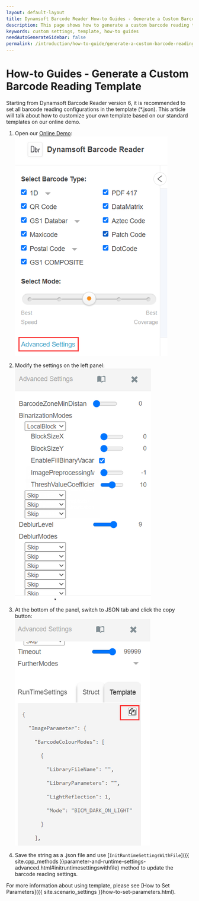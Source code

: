 ```yaml
---
layout: default-layout
title: Dynamsoft Barcode Reader How-to Guides - Generate a Custom Barcode Reading Template
description: This page shows how to generate a custom barcode reading template.
keywords: custom settings, template, how-to guides
needAutoGenerateSidebar: false
permalink: /introduction/how-to-guide/generate-a-custom-barcode-reading-template.html
---
```



# How-to Guides - Generate a Custom Barcode Reading Template    


Starting from Dynamsoft Barcode Reader version 6, it is recommended to set all barcode reading configurations in the template (*.json). This article will talk about how to customize your own template based on our standard templates on our online demo.    


1. Open our [Online Demo](https://demo6.dynamsoft.com/barcode-reader/):    
    ![Online Demo Example Image][1]     

2. Modify the settings on the left panel:     
    ![Setting Panel Example Image][2]     

3. At the bottom of the panel, switch to JSON tab and click the copy button:    
    ![Output JSON Example Image][3]     

4. Save the string as a .json file and use [`InitRuntimeSettingsWithFile`]({{ site.cpp_methods }}parameter-and-runtime-settings-advanced.html#initruntimesettingswithfile) method to update the barcode reading settings.    



For more information about using template, please see [How to Set Parameters]({{ site.scenario_settings }}how-to-set-parameters.html).    



[1]: assets/generate-a-custom-barcode-reading-template/online-demo.png

[2]: assets/generate-a-custom-barcode-reading-template/settings-panel.png

[3]: assets/generate-a-custom-barcode-reading-template/copy-button.png
